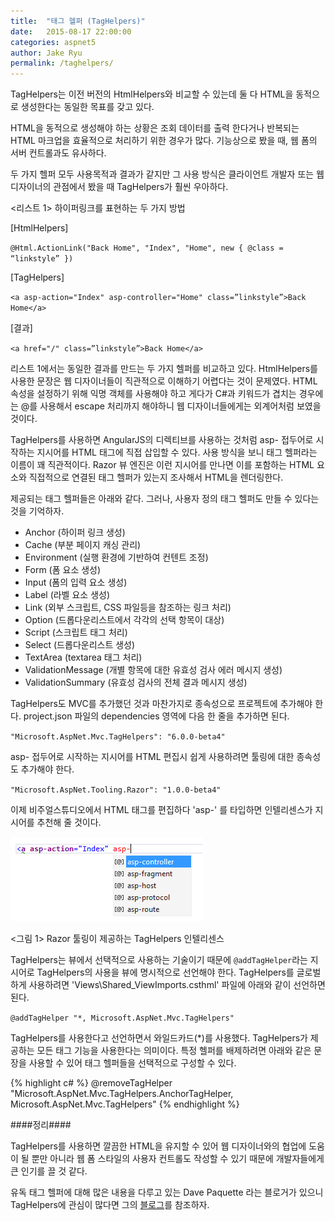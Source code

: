 ```yaml
---
title:  "태그 헬퍼 (TagHelpers)"
date:   2015-08-17 22:00:00
categories: aspnet5
author: Jake Ryu
permalink: /taghelpers/
---
```


TagHelpers는 이전 버전의 HtmlHelpers와 비교할 수 있는데 둘 다 HTML을 동적으로 생성한다는 동일한 목표를 갖고 있다. 

HTML을 동적으로 생성해야 하는 상황은 조회 데이터를 출력 한다거나 반복되는 HTML 마크업을 효율적으로 처리하기 위한 경우가 많다. 기능상으로 봤을 때, 웹 폼의 서버 컨트롤과도 유사하다.

두 가지 헬퍼 모두 사용목적과 결과가 같지만 그 사용 방식은 클라이언트 개발자 또는 웹 디자이너의 관점에서 봤을 때 TagHelpers가 훨씬 우아하다. 

<리스트 1> 하이퍼링크를 표현하는 두 가지 방법

[HtmlHelpers]

`@Html.ActionLink("Back Home", "Index", "Home", new { @class = “linkstyle” })`

[TagHelpers]

`<a asp-action="Index" asp-controller="Home" class=”linkstyle”>Back Home</a>`

[결과]

`<a href="/" class=”linkstyle”>Back Home</a>`

리스트 1에서는 동일한 결과를 만드는 두 가지 헬퍼를 비교하고 있다. HtmlHelpers를 사용한 문장은 웹 디자이너들이 직관적으로 이해하기 어렵다는 것이 문제였다. HTML 속성을 설정하기 위해 익명 객체를 사용해야 하고 게다가 C#과 키워드가 겹치는 경우에는 @를 사용해서 escape 처리까지 해야하니 웹 디자이너들에게는 외계어처럼 보였을 것이다.

TagHelpers를 사용하면 AngularJS의 디렉티브를 사용하는 것처럼 asp- 접두어로 시작하는 지시어를 HTML 태그에 직접 삽입할 수 있다. 사용 방식을 보니 태그 헬퍼라는 이름이 꽤 직관적이다. Razor 뷰 엔진은 이런 지시어를 만나면 이를 포함하는 HTML 요소와 직접적으로 연결된 태그 헬퍼가 있는지 조사해서 HTML을 렌더링한다. 

제공되는 태그 헬퍼들은 아래와 같다. 그러나, 사용자 정의 태그 헬퍼도 만들 수 있다는 것을 기억하자.

*	Anchor (하이퍼 링크 생성)
*	Cache (부분 페이지 캐싱 관리)
*	Environment (실행 환경에 기반하여 컨텐트 조정)
*	Form (폼 요소 생성)
*	Input (폼의 입력 요소 생성)
*	Label (라벨 요소 생성)
*	Link (외부 스크립트, CSS 파일등을 참조하는 링크 처리)
*	Option (드롭다운리스트에서 각각의 선택 항목이 대상)
*	Script (스크립트 태그 처리)
*	Select (드롭다운리스트 생성)
*	TextArea (textarea 태그 처리)
*	ValidationMessage (개별 항목에 대한 유효성 검사 에러 메시지 생성)
*	ValidationSummary (유효성 검사의 전체 결과 메시지 생성)

TagHelpers도 MVC를 추가했던 것과 마찬가지로 종속성으로 프로젝트에 추가해야 한다. project.json 파일의 dependencies 영역에 다음 한 줄을 추가하면 된다.

`"Microsoft.AspNet.Mvc.TagHelpers": "6.0.0-beta4"`

asp- 접두어로 시작하는 지시어를 HTML 편집시 쉽게 사용하려면 툴링에 대한 종속성도 추가해야 한다.

`"Microsoft.AspNet.Tooling.Razor": "1.0.0-beta4"`

이제 비주얼스튜디오에서 HTML 태그를 편집하다 'asp-' 를 타입하면 인텔리센스가 지시어를 추천해 줄 것이다.

[![TagHelpers 인텔리센스][1]][1]

<그림 1> Razor 툴링이 제공하는 TagHelpers 인텔리센스

TagHelpers는 뷰에서 선택적으로 사용하는 기술이기 때문에 `@addTagHelper`라는 지시어로  TagHelpers의 사용을 뷰에 명시적으로 선언해야 한다. TagHelpers를 글로벌하게 사용하려면 'Views\Shared\_ViewImports.csthml' 파일에 아래와 같이 선언하면 된다.

`@addTagHelper "*, Microsoft.AspNet.Mvc.TagHelpers"`

TagHelpers를 사용한다고 선언하면서 와일드카드(*)를 사용했다. TagHelpers가 제공하는 모든 태그 기능을 사용한다는 의미이다. 특정 헬퍼를 배제하려면 아래와 같은 문장을 사용할 수 있어 태그 헬퍼들을 선택적으로 구성할 수 있다.

{% highlight c# %}
@removeTagHelper "Microsoft.AspNet.Mvc.TagHelpers.AnchorTagHelper, Microsoft.AspNet.Mvc.TagHelpers"
{% endhighlight %}

####정리####

TagHelpers를 사용하면 깔끔한 HTML을 유지할 수 있어 웹 디자이너와의 협업에 도움이 될 뿐만 아니라 웹 폼 스타일의 사용자 컨트롤도 작성할 수 있기 때문에 개발자들에게 큰 인기를 끌 것 같다. 

유독 태그 헬퍼에 대해 많은 내용을 다루고 있는 Dave Paquette 라는 블로거가 있으니 TagHelpers에 관심이  많다면 그의 [블로그][2]를 참조하자.


[1]: /assets/aspnet5/taghelpers-intellisense.png
[2]: http://www.davepaquette.com/
